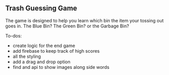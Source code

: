 ## Trash Guessing Game

The game is designed to help you learn which bin the item your tossing out goes in. The Blue Bin? The Green Bin? or the Garbage Bin?

To-dos:

- create logic for the end game
- add firebase to keep track of high scores
- all the styling
- add a drag and drop option
- find and api to show images along side words

